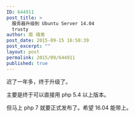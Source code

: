 ```yaml
---
ID: 644911
post_title: >
  服务器升级到 Ubuntu Server 14.04
  trusty
author: 南 靖男
post_date: 2015-09-15 16:58:39
post_excerpt: ""
layout: post
permalink: 2015/09/644911
published: true
---
```

迟了一年多，终于升级了。

主要是终于可以直接用 php 5.4 以上版本。

但马上 php 7 就要正式发布了。希望 16.04 能带上。